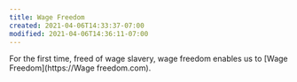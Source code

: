 ```yaml
---
title: Wage Freedom
created: 2021-04-06T14:33:37-07:00
modified: 2021-04-06T14:36:11-07:00
---
```


For the first time, freed of wage slavery, wage freedom enables us to [Wage Freedom](https://Wage freedom.com).